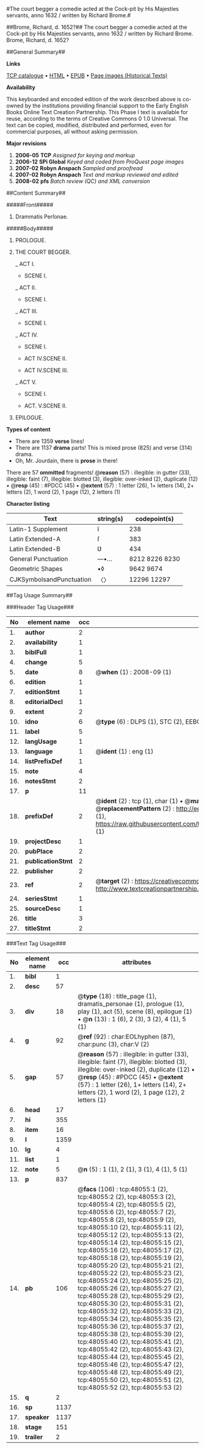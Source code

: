 #The court begger a comedie acted at the Cock-pit by His Majesties servants, anno 1632 / written by Richard Brome.#

##Brome, Richard, d. 1652?##
The court begger a comedie acted at the Cock-pit by His Majesties servants, anno 1632 / written by Richard Brome.
Brome, Richard, d. 1652?

##General Summary##

**Links**

[TCP catalogue](http://www.ota.ox.ac.uk/tcp/)  • 
[HTML](http://tei.it.ox.ac.uk/tcp/Texts-HTML/free/A29/A29634.html)  • 
[EPUB](http://tei.it.ox.ac.uk/tcp/Texts-EPUB/free/A29/A29634.epub) • 
[Page images (Historical Texts)](https://data.historicaltexts.jisc.ac.uk/view?pubId=eebo-11670724e&pageId=eebo-11670724e-48055-1)

**Availability**

This keyboarded and encoded edition of the
	       work described above is co-owned by the institutions
	       providing financial support to the Early English Books
	       Online Text Creation Partnership. This Phase I text is
	       available for reuse, according to the terms of Creative
	       Commons 0 1.0 Universal. The text can be copied,
	       modified, distributed and performed, even for
	       commercial purposes, all without asking permission.

**Major revisions**

1. __2006-05__ __TCP__ *Assigned for keying and markup*
1. __2006-12__ __SPi Global__ *Keyed and coded from ProQuest page images*
1. __2007-02__ __Robyn Anspach__ *Sampled and proofread*
1. __2007-02__ __Robyn Anspach__ *Text and markup reviewed and edited*
1. __2008-02__ __pfs__ *Batch review (QC) and XML conversion*

##Content Summary##

#####Front#####

1. Drammatis Perſonae.

#####Body#####

1. PROLOGUE.

1. THE COURT BEGGER.

    _ ACT I.

      * SCENE I.

    _ ACT II.

      * SCENE I.

    _ ACT III.

      * SCENE I.

    _ ACT IV.

      * SCENE I.

      * ACT IV.SCENE II.

      * ACT IV.SCENE III.

    _ ACT V.

      * SCENE I.

      * ACT. V.SCENE II.

1. EPILOGUE.

**Types of content**

  * There are 1359 **verse** lines!
  * There are 1137 **drama** parts! This is mixed prose (825) and verse (314) drama.
  * Oh, Mr. Jourdain, there is **prose** in there!

There are 57 **ommitted** fragments! 
 @__reason__ (57) : illegible: in gutter (33), illegible: faint (7), illegible: blotted (3), illegible: over-inked (2), duplicate (12)  •  @__resp__ (45) : #PDCC (45)  •  @__extent__ (57) : 1 letter (26), 1+ letters (14), 2+ letters (2), 1 word (2), 1 page (12), 2 letters (1)

**Character listing**


|Text|string(s)|codepoint(s)|
|---|---|---|
|Latin-1 Supplement|î|238|
|Latin Extended-A|ſ|383|
|Latin Extended-B|Ʋ|434|
|General Punctuation|—•…|8212 8226 8230|
|Geometric Shapes|▪◊|9642 9674|
|CJKSymbolsandPunctuation|〈〉|12296 12297|

##Tag Usage Summary##

###Header Tag Usage###

|No|element name|occ|attributes|
|---|---|---|---|
|1.|__author__|2||
|2.|__availability__|1||
|3.|__biblFull__|1||
|4.|__change__|5||
|5.|__date__|8| @__when__ (1) : 2008-09 (1)|
|6.|__edition__|1||
|7.|__editionStmt__|1||
|8.|__editorialDecl__|1||
|9.|__extent__|2||
|10.|__idno__|6| @__type__ (6) : DLPS (1), STC (2), EEBO-CITATION (1), OCLC (1), VID (1)|
|11.|__label__|5||
|12.|__langUsage__|1||
|13.|__language__|1| @__ident__ (1) : eng (1)|
|14.|__listPrefixDef__|1||
|15.|__note__|4||
|16.|__notesStmt__|2||
|17.|__p__|11||
|18.|__prefixDef__|2| @__ident__ (2) : tcp (1), char (1)  •  @__matchPattern__ (2) : ([0-9\-]+):([0-9IVX]+) (1), (.+) (1)  •  @__replacementPattern__ (2) : http://eebo.chadwyck.com/downloadtiff?vid=$1&page=$2 (1), https://raw.githubusercontent.com/textcreationpartnership/Texts/master/tcpchars.xml#$1 (1)|
|19.|__projectDesc__|1||
|20.|__pubPlace__|2||
|21.|__publicationStmt__|2||
|22.|__publisher__|2||
|23.|__ref__|2| @__target__ (2) : https://creativecommons.org/publicdomain/zero/1.0/ (1), http://www.textcreationpartnership.org/docs/. (1)|
|24.|__seriesStmt__|1||
|25.|__sourceDesc__|1||
|26.|__title__|3||
|27.|__titleStmt__|2||


###Text Tag Usage###

|No|element name|occ|attributes|
|---|---|---|---|
|1.|__bibl__|1||
|2.|__desc__|57||
|3.|__div__|18| @__type__ (18) : title_page (1), dramatis_personae (1), prologue (1), play (1), act (5), scene (8), epilogue (1)  •  @__n__ (13) : 1 (6), 2 (3), 3 (2), 4 (1), 5 (1)|
|4.|__g__|92| @__ref__ (92) : char:EOLhyphen (87), char:punc (3), char:V (2)|
|5.|__gap__|57| @__reason__ (57) : illegible: in gutter (33), illegible: faint (7), illegible: blotted (3), illegible: over-inked (2), duplicate (12)  •  @__resp__ (45) : #PDCC (45)  •  @__extent__ (57) : 1 letter (26), 1+ letters (14), 2+ letters (2), 1 word (2), 1 page (12), 2 letters (1)|
|6.|__head__|17||
|7.|__hi__|355||
|8.|__item__|16||
|9.|__l__|1359||
|10.|__lg__|4||
|11.|__list__|1||
|12.|__note__|5| @__n__ (5) : 1 (1), 2 (1), 3 (1), 4 (1), 5 (1)|
|13.|__p__|837||
|14.|__pb__|106| @__facs__ (106) : tcp:48055:1 (2), tcp:48055:2 (2), tcp:48055:3 (2), tcp:48055:4 (2), tcp:48055:5 (2), tcp:48055:6 (2), tcp:48055:7 (2), tcp:48055:8 (2), tcp:48055:9 (2), tcp:48055:10 (2), tcp:48055:11 (2), tcp:48055:12 (2), tcp:48055:13 (2), tcp:48055:14 (2), tcp:48055:15 (2), tcp:48055:16 (2), tcp:48055:17 (2), tcp:48055:18 (2), tcp:48055:19 (2), tcp:48055:20 (2), tcp:48055:21 (2), tcp:48055:22 (2), tcp:48055:23 (2), tcp:48055:24 (2), tcp:48055:25 (2), tcp:48055:26 (2), tcp:48055:27 (2), tcp:48055:28 (2), tcp:48055:29 (2), tcp:48055:30 (2), tcp:48055:31 (2), tcp:48055:32 (2), tcp:48055:33 (2), tcp:48055:34 (2), tcp:48055:35 (2), tcp:48055:36 (2), tcp:48055:37 (2), tcp:48055:38 (2), tcp:48055:39 (2), tcp:48055:40 (2), tcp:48055:41 (2), tcp:48055:42 (2), tcp:48055:43 (2), tcp:48055:44 (2), tcp:48055:45 (2), tcp:48055:46 (2), tcp:48055:47 (2), tcp:48055:48 (2), tcp:48055:49 (2), tcp:48055:50 (2), tcp:48055:51 (2), tcp:48055:52 (2), tcp:48055:53 (2)|
|15.|__q__|2||
|16.|__sp__|1137||
|17.|__speaker__|1137||
|18.|__stage__|151||
|19.|__trailer__|2||
